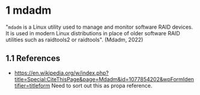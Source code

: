 # 1 mdadm

"`mdadm` is a Linux utility used to manage and monitor software RAID devices. It is used in modern Linux distributions in place of older software RAID utilities such as raidtools2 or raidtools". (Mdadm, 2022)

## 1.1 References

- <https://en.wikipedia.org/w/index.php?title=Special:CiteThisPage&page=Mdadm&id=1077854202&wpFormIdentifier=titleform> Need to sort out this as propa reference.
